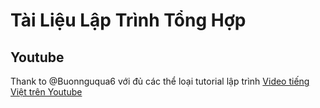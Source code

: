 # Tài Liệu Lập Trình Tổng Hợp
## Youtube
Thank to @Buonnguqua6 với đủ các thể loại tutorial lập trình
[Video tiếng Việt trên Youtube](./Youtube/README.md)
